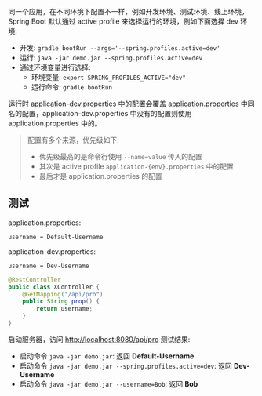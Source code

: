 同一个应用，在不同环境下配置不一样，例如开发环境、测试环境、线上环境，Spring Boot 默认通过 active profile 来选择运行的环境，例如下面选择 dev 环境:

* 开发: `gradle bootRun --args='--spring.profiles.active=dev'`
* 运行: `java -jar demo.jar --spring.profiles.active=dev`
* 通过环境变量进行选择:
  * 环境变量: `export SPRING_PROFILES_ACTIVE="dev"`
  * 运行命令: `gradle bootRun`

运行时 application-dev.properties 中的配置会覆盖 application.properties 中同名的配置，application-dev.properties 中没有的配置则使用 application.properties 中的。

> 配置有多个来源，优先级如下:
>
> * 优先级最高的是命令行使用 `--name=value` 传入的配置
> * 其次是 active profile `application-{env}.properties` 中的配置
> * 最后才是 application.properties 的配置

## 测试

application.properties:

```
username = Default-Username
```

application-dev.properties:

```
username = Dev-Username
```

```java
@RestController
public class XController {
    @GetMapping("/api/pro")
    public String prop() {
        return username;
    }
}
```

启动服务器，访问 <http://localhost:8080/api/pro> 测试结果:

* 启动命令 `java -jar demo.jar`: 返回 **Default-Username**
* 启动命令 `java -jar demo.jar --spring.profiles.active=dev`: 返回 **Dev-Username**
* 启动命令 `java -jar demo.jar --username=Bob`: 返回 **Bob**

